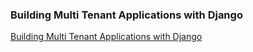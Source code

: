 ### Building Multi Tenant Applications with Django

[Building Multi Tenant Applications with Django](https://books.agiliq.com/projects/django-multi-tenant/en/latest/)
